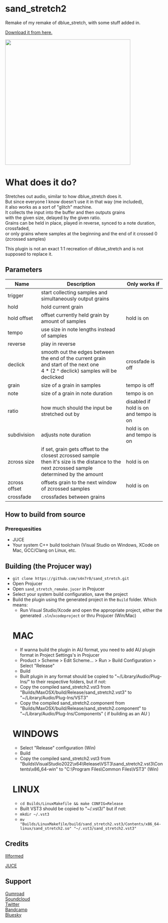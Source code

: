 # sand_stretch2
Remake of my remake of dblue_stretch, with some stuff added in.

[Download it from here.](https://github.com/s4n7r0/sand_stretch/releases)

<img src="https://i.imgur.com/G4KyO4w.png" width = 400>

# What does it do?
Stretches out audio, similar to how dblue_stretch does it. <br>
But since everyone I know doesn't use it in that way (me included), <br>
it also works as a sort of "glitch" machine. <br>
It collects the input into the buffer and then outputs grains <Br>
with the given size, delayed by the given ratio. <br>
Grains can be held in place, played in reverse, synced to a note duration, crossfaded, <br> 
or only grains where samples at the beginning and the end of it crossed 0 (zcrossed samples) <br>

This plugin is not an exact 1:1 recreation of dblue_stretch and is not supposed to replace it.

## Parameters

| Name          | Description                                               | Only works if
| ------------- | --------------------------------------------------------- | --------------------- |
| trigger       | start collecting samples and simultaneously output grains | 
| hold          | hold current grain |
| hold offset   | offset currently held grain by amount of samples | hold is on |
| tempo         | use size in note lengths instead of samples  | |
| reverse       | play in reverse  |
| declick       | smooth out the edges between the end of the current grain <br> and start of the next one <br> 4 * (2 ^ declick) samples will be declicked | crossfade is off |
| grain         | size of a grain in samples | tempo is off |
| note          | size of a grain in note duration | tempo is on |
| ratio         | how much should the input be stretched out by | disabled if hold is on <br> and tempo is on |
| subdivision   | adjusts note duration | hold is on <br> and tempo is on |
| zcross size   | if set, grain gets offset to the closest zcrossed sample <br> then it's size is the distance to the next zcrossed sample <br> determined by the amount | hold is on |
| zcross offset | offsets grain to the next window of zcrossed samples | hold is on |
| crossfade     | crossfades between grains |


## How to build from source

### Prerequesities

- JUCE
- Your system C++ build toolchain (Visual Studio on Windows, XCode on Mac, GCC/Clang on Linux, etc.

## Building (the Projucer way)

- ```git clone https://github.com/s4n7r0/sand_stretch.git```
- Open Projucer
- Open `sand_stretch_remake.jucer` in Projucer
- Select your system build configuration, save the project
- Build the plugin using the generated project in the `Build` folder. Which means:
  + Run Visual Studio/Xcode and open the appropriate project, either the generated `.sln`/`xcodeproject` or thru Projucer (Win/Mac)
  # MAC
  + If wanna build the plugin in AU format, you need to add AU plugin format in Project Settings's in Projucer
  + Product > Scheme > Edit Scheme... > Run > Build Configuration > Select "Release"
  + Build
  + Built plugin in any format should be copied to "~/Library/Audio/Plug-Ins/" to their respective folders, but if not:
  + Copy the compiled sand_stretch2.vst3 from "Builds/MaxOSX/build/Release/sand_stretch2.vst3" to "~/Library/Audio/Plug-Ins/VST3"
  + Copy the compiled sand_stretch2.component from "Builds/MaxOSX/build/Release/sand_stretch2.component" to "~/Library/Audio/Plug-Ins/Components" ( if building as an AU )
  # WINDOWS
  + Select "Release" configuration (Win)
  + Build
  + Copy the compiled sand_stretch2.vst3 from "Builds\VisualStudio2022\x64\Release\VST3\sand_stretch2.vst3\Contents\x86_64-win\" to "C:\Program Files\Common Files\VST3\" (Win)
  # LINUX
  + `cd Builds/LinuxMakefile && make CONFIG=Release`
  + Built VST3 should be copied to "~/.vst3/" but if not:
  + `mkdir ~/.vst3`
  + `mv "Builds/LinuxMakefile/build/sand_stretch2.vst3/Contents/x86_64-linux/sand_stretch2.so" "~/.vst3/sand_stretch2.vst3"`

## Credits

[Illformed](https://illformed.com/)

[JUCE](https://juce.com/)

## Support

[Gumroad](https://s4n7r0.gumroad.com) <br>
[Soundcloud](https://www.soundcloud.com/s4n7r0) <br>
[Twitter](https://www.twitter.com/s4n7r0) <br>
[Bandcamp](https://s4n7r0.bandcamp.com/) <br>
[Bluesky](https://bsky.app/profile/sandr0.bsky.social) <br>

